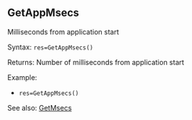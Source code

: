 ## GetAppMsecs

Milliseconds from application start

Syntax: `res=GetAppMsecs()`

Returns: Number of milliseconds from application start

Example:

* `res=GetAppMsecs()`

See also: [GetMsecs](/api-native-functions/getmsecs.md)


